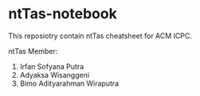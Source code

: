 # ntTas-notebook
This reposiotry contain ntTas cheatsheet for ACM ICPC. 

ntTas Member:
1. Irfan Sofyana Putra
2. Adyaksa Wisanggeni
3. Bimo Adityarahman Wiraputra
